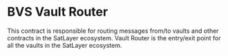 # BVS Vault Router

This contract is responsible for routing messages from/to vaults and other contracts in the SatLayer ecosystem.
Vault Router is the entry/exit point for all the vaults in the SatLayer ecosystem.
